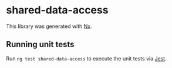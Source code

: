 # shared-data-access

This library was generated with [Nx](https://nx.dev).

## Running unit tests

Run `ng test shared-data-access` to execute the unit tests via [Jest](https://jestjs.io).
